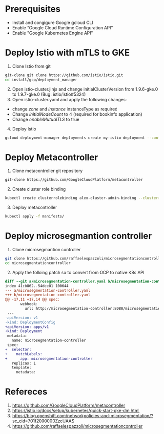 # Prerequisites
* Install and congigure Google gcloud CLI
* Enable “Google Cloud Runtime Configuration API” 
* Enable "Google Kubernetes Engine API"
# Deploy Istio with mTLS to GKE
1. Clone Istio from git
```bash
git-clone git clone https://github.com/istio/istio.git
cd install/gcp/deployment_manager
```
2. Open istio-cluster.jinja and change initialClusterVersion from 1.9.6-gke.0 to 1.9.7-gke.0 (Bug: istio/istio#5324)
3. Open istio-cluster.yaml and apply the following changes:
* change *zone* and *instance* instanceType as required
* Change *initialNodeCount* to 4 (required for bookinfo application)
* Change *enableMutualTLS* to true
4. Deploy Istio
```bash
gcloud deployment-manager deployments create my-istio-deployment --config=istio-cluster.yaml
```
# Deploy Metacontroller
1. Clone metacontroller git repository
```bash
git-clone https://github.com/GoogleCloudPlatform/metacontroller
```
2. Create cluster role binding 
```bash
kubectl create clusterrolebinding alex-cluster-admin-binding --clusterrole=cluster-admin --user=alex.kokachev@levvel.io
```
3. Deploy metacontroller
```bash
kubectl apply -f manifests/
```
# Deploy microsegmantion controller
1. Clone microsegmantion controller
```bash
git clone https://github.com/raffaelespazzoli/microsegmentationcontroller.git
cd microsegmentationcontroller
```
2. Apply the folloing patch so to convert from OCP to native K8s API
```patch
diff --git a/microsegmentation-controller.yaml b/microsegmentation-controller.yaml
index 41cb862..54dee01 100644
--- a/microsegmentation-controller.yaml
+++ b/microsegmentation-controller.yaml
@@ -17,11 +17,14 @@ spec:
       webhook:
         url: http://microsegmentation-controller:8080/microsegmentation
 ---
-apiVersion: v1
-kind: DeploymentConfig
+apiVersion: apps/v1
+kind: Deployment
 metadata:
   name: microsegmentation-controller
 spec:
+  selector:
+    matchLabels:
+      app: microsegmentation-controller
   replicas: 1
   template:
     metadata:
```
# Refereces
1. https://github.com/GoogleCloudPlatform/metacontroller
1. https://istio.io/docs/setup/kubernetes/quick-start-gke-dm.html
1. https://blog.openshift.com/networkpolicies-and-microsegmentation/?sc_cid=701f2000000ZzcUAAS
1. https://github.com/raffaelespazzoli/microsegmentationcontroller

